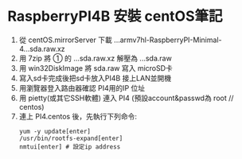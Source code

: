 # RaspberryPI4B 安裝 centOS筆記

1. 從 centOS.mirrorServer 下載 ...armv7hl-RaspberryPI-Minimal-4...sda.raw.xz
2. 用 7zip 將 ① 的 ...sda.raw.xz 解壓為 ...sda.raw
3. 用 win32DiskImage 將 sda.raw 寫入 microSD卡
4. 寫入sd卡完成後把sd卡放入PI4B 接上LAN並開機
5. 用瀏覽器登入路由器確認 PI4用的IP 位址
6. 用 pietty(或其它SSH軟體) 連入 PI4 (預設account&passwd為 root // centos)
7. 連上 PI4.centos 後，先執行下列命令:
    ```
    yum -y update[enter]
    /usr/bin/rootfs-expand[enter]
    nmtui[enter] # 設定ip address
    ```